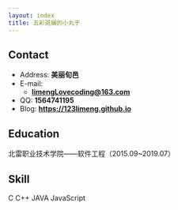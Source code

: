 ```yaml
---
layout: index
title: 五彩斑斓的小丸子
---
```

## Contact

- Address: **美丽旬邑**
- E-mail:
  - **limengLovecoding@163.com**
- QQ: **1564741195**
- Blog: **<https://123limeng.github.io>**

## Education

北雷职业技术学院——软件工程（2015.09~2019.07）

## Skill
C
C++
JAVA
JavaScript
